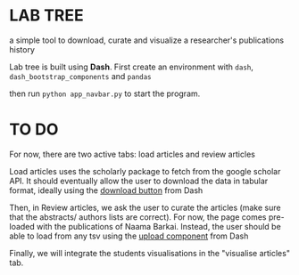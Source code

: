 # LAB TREE
a simple tool to download, curate and visualize a researcher's publications history

Lab tree is built using **Dash**.
First create an environment with `dash`, `dash_bootstrap_components`
and `pandas`

then run `python app_navbar.py` to start the program.

# TO DO

For now, there are two active tabs: load articles and review articles

Load articles uses the scholarly package to fetch from the google scholar API. It should eventually allow the user to download the data in tabular format, ideally using the [download button](https://dash.plotly.com/dash-core-components/download) from Dash

Then, in Review articles, we ask the user to curate the articles (make sure that the abstracts/ authors lists are correct).
For now, the page comes pre-loaded with the publications of Naama Barkai. Instead, the user should 
be able to load from any tsv using the [upload component](https://dash.plotly.com/dash-core-components/upload) from Dash

Finally, we will integrate the students visualisations in the "visualise articles" tab.

            